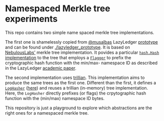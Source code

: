 # Namespaced Merkle tree experiments

This repo contains two simple name spaced merkle tree implementations. 

The first one is shamelessly copied from [@musalbas] LazyLedger [prototype] and can be found under [./lazyledger_prototype].
It is based on [NebulousLabs'] merkle tree implementation. It povides a particular [`hash.Hash`] [implementation](https://github.com/liamsi/nmt-experiments/blob/a093f5c6c2106a14cef0f596f42e151922e85538/lazyledger_prototype/flaghasher.go#L15) to the tree that employs a [`Flagger`] to prefix the cryptographic hash function with the min/max- namespace ID as described in the LazyLedger [academic paper].

The second implementation uses [trillian]. This implementation aims to produce the same trees as the first one. Different than the first, it defines a [`LogHasher`] ([here]) and reuses a trillian (in-memory) tree implementation. Here, the `LogHasher` directly prefixes (or flags) the crpytographic hash function with the (min/max) namespace ID bytes.


This repository is just a playground to explore which abstractions are the right ones for a namespaced merkle tree. 

[@musalbas]: https://github.com/musalbas
[prototype]: https://github.com/lazyledger/lazyledger-prototype
[./lazyledger_prototype]: https://github.com/liamsi/nmt-experiments/tree/master/lazyledger_prototype
[NebulousLabs']: https://gitlab.com/NebulousLabs/merkletree
[`hash.Hash`]: https://golang.org/pkg/hash/#Hash
[`Flagger`]: https://github.com/liamsi/nmt-experiments/blob/a093f5c6c2106a14cef0f596f42e151922e85538/lazyledger_prototype/flagger.go#L4-L16
[academic paper]: https://arxiv.org/abs/1905.09274
[trillian]: https://github.com/google/trillian
[`LogHasher`]: https://github.com/google/trillian/blob/7502e99bb92ecf0ec8add958889c751f2cfc7f59/merkle/hashers/tree_hasher.go#L23-L34
[here]: https://github.com/liamsi/nmt-experiments/blob/a093f5c6c2106a14cef0f596f42e151922e85538/trillian_based/hasher.go#L10-L67
